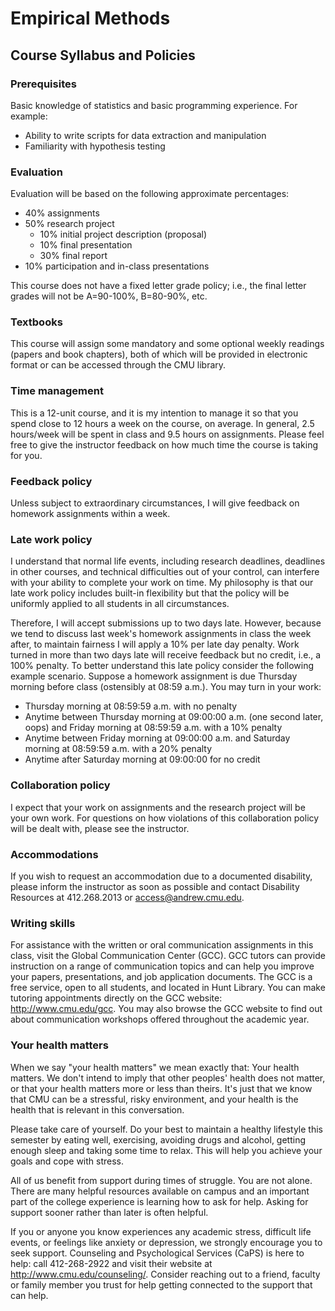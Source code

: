 # Empirical Methods
## Course Syllabus and Policies

### Prerequisites

Basic knowledge of statistics and basic programming experience. For example:

- Ability to write scripts for data extraction and manipulation
- Familiarity with hypothesis testing

### Evaluation
Evaluation will be based on the following approximate percentages:

- 40% assignments
- 50% research project
	- 10% initial project description (proposal)
	- 10% final presentation
	- 30% final report
- 10% participation and in-class presentations

This course does not have a fixed letter grade policy; i.e., the final letter grades will not be A=90-100%, B=80-90%, etc.

### Textbooks
This course will assign some mandatory and some optional weekly readings (papers and book chapters), both of which will be provided in electronic format or can be accessed through the CMU library.

### Time management
This is a 12-unit course, and it is my intention to manage it so that you spend close to 12 hours a week on the course, on average. In general, 2.5 hours/week will be spent in class and 9.5 hours on assignments. Please feel free to give the instructor feedback on how much time the course is taking for you.

### Feedback policy
Unless subject to extraordinary circumstances, I will give feedback on homework assignments within a week.

### Late work policy
I understand that normal life events, including research deadlines, deadlines in other courses, and technical difficulties out of your control, can interfere with your ability to complete your work on time. My philosophy is that our late work policy includes built-in flexibility but that the policy will be uniformly applied to all students in all circumstances. 

Therefore, I will accept submissions up to two days late. However, because we tend to discuss last week's homework assignments in class the week after, to maintain fairness I will apply a 10% per late day penalty. Work turned in more than two days late will receive feedback but no credit, i.e., a 100% penalty. To better understand this late policy consider the following example scenario. Suppose a homework assignment is due Thursday morning before class (ostensibly at 08:59 a.m.). You may turn in your work:

- Thursday morning at 08:59:59 a.m. with no penalty
- Anytime between Thursday morning at 09:00:00 a.m. (one second later, oops) and Friday morning at 08:59:59 a.m. with a 10% penalty
- Anytime between Friday morning at 09:00:00 a.m. and Saturday morning at 08:59:59 a.m. with a 20% penalty
- Anytime after Saturday morning at 09:00:00 for no credit

### Collaboration policy
I expect that your work on assignments and the research project will be your own work. For questions on how violations of this collaboration policy will be dealt with, please see the instructor.

### Accommodations
If you wish to request an accommodation due to a documented disability, please inform the instructor as soon as possible and contact Disability Resources at 412.268.2013 or access@andrew.cmu.edu.

### Writing skills
For assistance with the written or oral communication assignments in this class, visit the Global Communication Center (GCC). GCC tutors can provide instruction on a range of communication topics and can help you improve your papers, presentations, and job application documents. The GCC is a free service, open to all students, and located in Hunt Library. You can make tutoring appointments directly on the GCC website: http://www.cmu.edu/gcc. You may also browse the GCC website to find out about communication workshops offered throughout the academic year.

### Your health matters
When we say "your health matters" we mean exactly that: Your health matters. We don't intend to imply that other peoples' health does not matter, or that your health matters more or less than theirs. It's just that we know that CMU can be a stressful, risky environment, and your health is the health that is relevant in this conversation.

Please take care of yourself. Do your best to maintain a healthy lifestyle this semester by eating well, exercising, avoiding drugs and alcohol, getting enough sleep and taking some time to relax. This will help you achieve your goals and cope with stress.

All of us benefit from support during times of struggle. You are not alone. There are many helpful resources available on campus and an important part of the college experience is learning how to ask for help. Asking for support sooner rather than later is often helpful.

If you or anyone you know experiences any academic stress, difficult life events, or feelings like anxiety or depression, we strongly encourage you to seek support. Counseling and Psychological Services (CaPS) is here to help: call 412-268-2922 and visit their website at http://www.cmu.edu/counseling/. Consider reaching out to a friend, faculty or family member you trust for help getting connected to the support that can help.